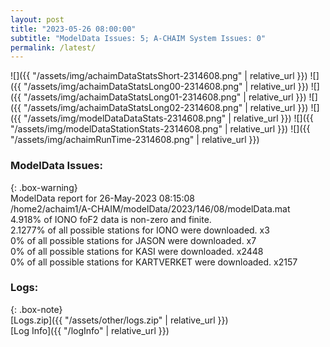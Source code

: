 ```yaml
---
layout: post
title: "2023-05-26 08:00:00"
subtitle: "ModelData Issues: 5; A-CHAIM System Issues: 0"
permalink: /latest/
---
```


![]({{ "/assets/img/achaimDataStatsShort-2314608.png" | relative_url }})
![]({{ "/assets/img/achaimDataStatsLong00-2314608.png" | relative_url }})
![]({{ "/assets/img/achaimDataStatsLong01-2314608.png" | relative_url }})
![]({{ "/assets/img/achaimDataStatsLong02-2314608.png" | relative_url }})
![]({{ "/assets/img/modelDataDataStats-2314608.png" | relative_url }})
![]({{ "/assets/img/modelDataStationStats-2314608.png" | relative_url }})
![]({{ "/assets/img/achaimRunTime-2314608.png" | relative_url }})


### ModelData Issues:  
  
{: .box-warning}  
 ModelData report for 26-May-2023 08:15:08   
 /home2/achaim1/A-CHAIM/modelData/2023/146/08/modelData.mat   
 4.918% of IONO foF2 data is non-zero and finite.   
 2.1277% of all possible stations for IONO were downloaded. x3   
 0% of all possible stations for JASON were downloaded. x7   
 0% of all possible stations for KASI were downloaded. x2448   
 0% of all possible stations for KARTVERKET were downloaded. x2157   
  


### Logs:  
  
{: .box-note}  
[Logs.zip]({{ "/assets/other/logs.zip" | relative_url }})  
[Log Info]({{ "/logInfo" | relative_url }})  
